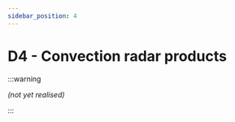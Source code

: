 ```yaml
---
sidebar_position: 4
---
```

<!-- @NOSPELL@ -->

# D4 - Convection radar products

:::warning

*(not yet realised)*

:::
